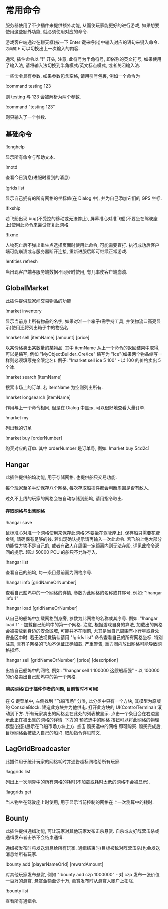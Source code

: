 # 常用命令

服务器使用了不少插件来提供额外功能, 从而使玩家能更好的进行游戏, 如果想要使用这些额外功能, 就必须使用对应的命令.

游戏客户端通过在聊天框(按一下 Enter 键来呼出)中输入对应的语句来键入命令. `方向键上` 可以切换出上一次输入的内容.

通常, 插件命令以 "!" 开头, 注意, 此符号为半角符号, 即俗称的英文符号, 如果使用了输入法, 请将输入法切换到半角模式/英文标点模式, 或者关闭输入法.

一些命令具有参数, 如果参数包含空格, 请用引号包裹, 例如一个命令为

!command testing 123

则 testing 与 123 会被解析为两个参数.

!command "testing 123"

则只输入了一个参数.

## 基础命令

!longhelp

显示所有命令与帮助文本.

!motd

查看今日消息(进服时看到的消息)

!grids list

显示自己拥有的所有网格的坐标值(在 Dialog 中), 并为自己添加它们的 GPS 坐标.

!fixship

若飞船出现 bug(不受控的移动或无法停止), 屏幕准心对准飞船(不要坐在驾驶座上)使用此命令来尝试修复此网格.

!fixme

人物死亡后不弹出重生点选择页面时使用此命令, 可能需要盲打. 执行成功后客户端可能崩溃或与服务器断开连接, 重新进服后即可继续正常游戏.

!entities refresh

当出现客户端与服务端数据不同步时使用, 有几率使客户端崩溃.

## GlobalMarket

此插件提供玩家间交易物品的功能

!market inventory

显示当前身上所有物品的名字, 如果对准一个箱子(需手持工具, 并使物流口高亮显示)使用还将列出箱子中的物品名.

!market sell \[itemName] \[amount] \[price]

以某价格卖出某数量的某物品. 其中 itemName 从上一个命令的返回结果中取得, 可以是缩写, 例如 "MyObjectBuilder\_Ore/Ice" 缩写为 "Ice"(如果两个物品缩写一样则必须填写完全限定名). 例子: "!market sell ice 5 100" - 以 100 的价格卖出 5 个冰.

!market search \[itemName]

搜索市场上的订单, 若 itemName 为空则列出所有.

!market longsearch \[itemName]

作用与上一个命令相同, 但是在 Dialog 中显示, 可以很好地查看大量订单.

!market my

列出我的订单

!market buy \[orderNumber]

购买对应的订单. 其中 orderNumber 是订单号, 例如: !market buy 54d2c1

## Hangar

此插件提供船坞功能, 用于存储网格, 也提供船只交易功能.

每个玩家至多手动保存八个网格, 每次存取船插件都会判断周围是否有敌人.

过久不上线的玩家的网格会被自动存储到船坞, 请用指令取出.

#### 存取网格与出售网格

!hangar save

鼠标准心对准一个网格使用来保存此网格(不要坐在驾驶座上). 保存船只需要花费金钱, 请确保有足够的钱. 若出现确认提示请再输入一次此命令. 若飞船上绝大部分功能性方块不是自己的, 或者有敌人在周围一定距离内则无法存船, 详见此命令返回的提示. 超过 50000 PCU 的船只不允许存入.

!hangar list

查看自己的船坞, 每一条目最前面为网格序号.

!hangar info \[gridNameOrNumber]

查看自己船坞中的一个网格的详情, 参数为此网格的名称或其序号. 例如: "!hangar info 1"

!hangar load \[gridNameOrNumber]

从自己的船坞中加载网格到身旁, 参数为此网格的名称或其序号. 例如: "!hangar load 1" - 加载自己船坞中的第一个网格. 注意, 根据游戏自身的算法, 加载出的网格会被投放到身边的安全区域, 可能并不在眼前, 尤其是当自己周围有小行星或身处安全区中时. 若无法视觉确认请用 "!grids list" 命令查看自己的所有网格坐标. 特别注意, 具有子网格的飞船不保证正确加载. 严重警告, 重力圈内放出网格可能导致网格损坏.

!hangar sell \[gridNameOrNumber] \[price] \[description]

出售自己船坞中的网格, 例如: "!hangar sell 1 100000 这艘船超强" - 以 100000 的价格卖出自己船坞中的第一个网格.

#### 购买网格(由于插件作者的问题, 目前暂时不可用)

在 G 键菜单中, 左侧找到 "飞船市场" 分类, 此分类中只有一个方块, 其模型为原版的 ConsoleBlock. 建造此方块并为他供电. 打开此方块的 UI(ControlTerminal) 滚动到下方. 所有玩家卖出的网格会在此处的列表被显示. 点击一个条目会在右边显示此正在被出售的网格的详情. 下方的 预览选中的网格 按钮可以将此网格的物理模型(投影)展示在飞船市场方块上方. 点击 购买选中的网格 即可购买. 购买完成后, 目标网格会被放入自己的船坞. 取船指令详见前文.

## LagGridBroadcaster

此插件用于统计玩家的网格耗时并通告超标网格给所有玩家.

!laggrids list

列出上一次测算中的所有网格的耗时(不加载或耗时太低的网格不会被显示).

!laggrids get

当人物坐在驾驶座上时使用, 用于显示当前控制的网格在上一次测算中的耗时.

## Bounty

此插件提供通缉功能, 可让玩家对其他玩家发布击杀悬赏. 自杀或友好阵营击杀或通缉发布者击杀不会结束通缉.

通缉被发布时将发送消息给所有玩家. 通缉结束时(目标被敌对阵营击杀)也会发送消息给所有玩家.

!bounty add \[playerNameOrId] \[rewardAmount]

对其他玩家发布悬赏, 例如 "!bounty add czp 1000000" - 对 czp 发布一张价值一百万的悬赏. 悬赏金额至少十万, 悬赏发布时从悬赏人账户上扣除.

!bounty list

查看所有通缉令.
